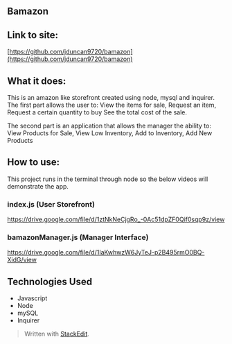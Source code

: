 ## Bamazon

## Link to site:
[https://github.com/jduncan9720/bamazon](https://github.com/jduncan9720/bamazon)

## What it does:
This is an amazon like storefront created using node, mysql and inquirer.
The first part allows the user to:
View the items for sale, 
Request an item, 
Request a certain quantity to buy See the total cost of the sale. 

The second part is an application that allows the manager the ability to:
View Products for Sale, 
View Low Inventory, 
Add to Inventory, 
Add New Products

## How to use:
This project runs in the terminal through node so the below videos will demonstrate the app. 

### index.js (User Storefront)
https://drive.google.com/file/d/1ztNkNeCjgRo_-0Ac51dpZF0Qif0sqp9z/view

### bamazonManager.js (Manager Interface)
https://drive.google.com/file/d/1IaKwhwzW6JyTeJ-p2B495rmO0BQ-XidG/view

## Technologies Used
 - Javascript
 - Node
 - mySQL
 - Inquirer


> Written with [StackEdit](https://stackedit.io/).
